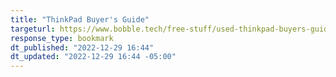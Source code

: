 ```yaml
---
title: "ThinkPad Buyer's Guide"
targeturl: https://www.bobble.tech/free-stuff/used-thinkpad-buyers-guide 
response_type: bookmark
dt_published: "2022-12-29 16:44"
dt_updated: "2022-12-29 16:44 -05:00"
---
```

